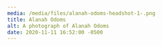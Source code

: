 ```yaml
---
media: /media/files/alanah-odoms-headshot-1-.png
title: Alanah Odoms
alt: A photograph of Alanah Odoms
date: 2020-11-11 16:52:00 -0500
---
```

